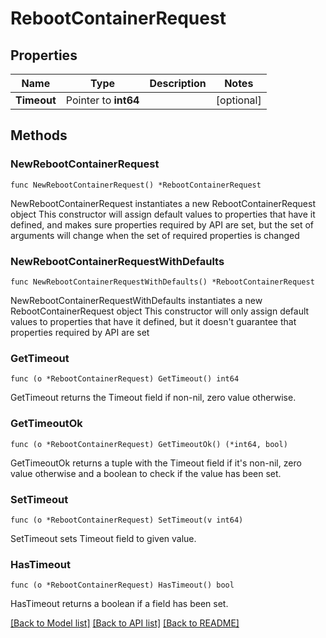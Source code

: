 # RebootContainerRequest

## Properties

Name | Type | Description | Notes
------------ | ------------- | ------------- | -------------
**Timeout** | Pointer to **int64** |  | [optional] 

## Methods

### NewRebootContainerRequest

`func NewRebootContainerRequest() *RebootContainerRequest`

NewRebootContainerRequest instantiates a new RebootContainerRequest object
This constructor will assign default values to properties that have it defined,
and makes sure properties required by API are set, but the set of arguments
will change when the set of required properties is changed

### NewRebootContainerRequestWithDefaults

`func NewRebootContainerRequestWithDefaults() *RebootContainerRequest`

NewRebootContainerRequestWithDefaults instantiates a new RebootContainerRequest object
This constructor will only assign default values to properties that have it defined,
but it doesn't guarantee that properties required by API are set

### GetTimeout

`func (o *RebootContainerRequest) GetTimeout() int64`

GetTimeout returns the Timeout field if non-nil, zero value otherwise.

### GetTimeoutOk

`func (o *RebootContainerRequest) GetTimeoutOk() (*int64, bool)`

GetTimeoutOk returns a tuple with the Timeout field if it's non-nil, zero value otherwise
and a boolean to check if the value has been set.

### SetTimeout

`func (o *RebootContainerRequest) SetTimeout(v int64)`

SetTimeout sets Timeout field to given value.

### HasTimeout

`func (o *RebootContainerRequest) HasTimeout() bool`

HasTimeout returns a boolean if a field has been set.


[[Back to Model list]](../README.md#documentation-for-models) [[Back to API list]](../README.md#documentation-for-api-endpoints) [[Back to README]](../README.md)


